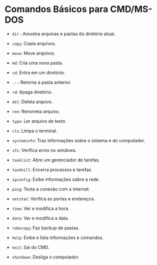 # Comandos Básicos para CMD/MS-DOS

* ``dir`` : Amostra arquivas e pastas do diretório atual.

* ``copy``: Copia arquivos.

* ``move``: Move arquivos.

* ``md``: Cria uma nova pasta.

* ``cd``: Entra em um diretório.

* ``.:`` : Retorna a pasta anterior.

* ``rd``: Apaga diretório.

* ``del``: Deleta arquivo.

* ``ren``: Renomeia arquivo.

* ``type``: Ler arquivo de texto.

* ``cls``: Limpa o terminal.

* ``systeminfo``: Traz informações sobre o sistema e do computador.

* ``sfc``: Verifica erros no windows.

* ``tasklist``: Abre um gerenciador de tarefas.

* ``taskkill``: Encerra processos e tarefas.

* ``ipconfig``: Exibe informações sobre a rede.

* ``ping``: Testa a conexão com a internet.

* ``netstat``: Verifica as portas e endereços.

* ``time``: Ver e modifica a hora.

* ``date``: Ver e modifica a data.

* ``robocopy``: Faz backup de pastas.

* ``help``: Exibe e lista informações e comandos.

* ``exit``: Sai do CMD.

* ``shutdown``: Desliga o computador.
